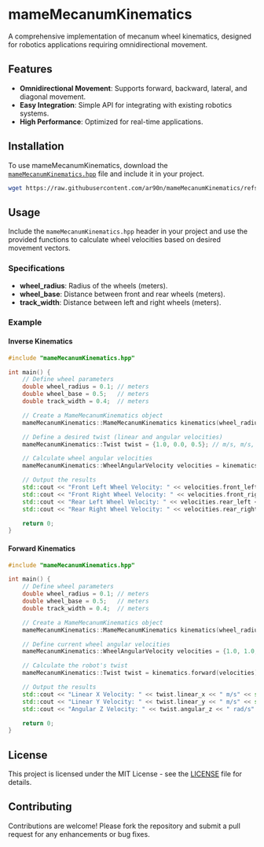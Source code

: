 # mameMecanumKinematics

A comprehensive implementation of mecanum wheel kinematics, designed for robotics applications requiring omnidirectional movement.

## Features

- **Omnidirectional Movement**: Supports forward, backward, lateral, and diagonal movement.
- **Easy Integration**: Simple API for integrating with existing robotics systems.
- **High Performance**: Optimized for real-time applications.

## Installation

To use mameMecanumKinematics, download the [`mameMecanumKinematics.hpp`](https://github.com/ar90n/mamePID/blob/main/src/mamePID.hpp) file and include it in your project.

```bash
wget https://raw.githubusercontent.com/ar90n/mameMecanumKinematics/refs/heads/main/src/mameMecanumKinematics.hpp
```

## Usage

Include the `mameMecanumKinematics.hpp` header in your project and use the provided functions to calculate wheel velocities based on desired movement vectors.

### Specifications

- **wheel_radius**: Radius of the wheels (meters).
- **wheel_base**: Distance between front and rear wheels (meters).
- **track_width**: Distance between left and right wheels (meters).

### Example

#### Inverse Kinematics

```cpp
#include "mameMecanumKinematics.hpp"

int main() {
    // Define wheel parameters
    double wheel_radius = 0.1; // meters
    double wheel_base = 0.5;   // meters
    double track_width = 0.4;  // meters

    // Create a MameMecanumKinematics object
    mameMecanumKinematics::MameMecanumKinematics kinematics(wheel_radius, wheel_base, track_width);

    // Define a desired twist (linear and angular velocities)
    mameMecanumKinematics::Twist twist = {1.0, 0.0, 0.5}; // m/s, m/s, rad/s

    // Calculate wheel angular velocities
    mameMecanumKinematics::WheelAngularVelocity velocities = kinematics.inverse(twist);

    // Output the results
    std::cout << "Front Left Wheel Velocity: " << velocities.front_left << " rad/s" << std::endl;
    std::cout << "Front Right Wheel Velocity: " << velocities.front_right << " rad/s" << std::endl;
    std::cout << "Rear Left Wheel Velocity: " << velocities.rear_left << " rad/s" << std::endl;
    std::cout << "Rear Right Wheel Velocity: " << velocities.rear_right << " rad/s" << std::endl;

    return 0;
}
```

#### Forward Kinematics

```cpp
#include "mameMecanumKinematics.hpp"

int main() {
    // Define wheel parameters
    double wheel_radius = 0.1; // meters
    double wheel_base = 0.5;   // meters
    double track_width = 0.4;  // meters

    // Create a MameMecanumKinematics object
    mameMecanumKinematics::MameMecanumKinematics kinematics(wheel_radius, wheel_base, track_width);

    // Define current wheel angular velocities
    mameMecanumKinematics::WheelAngularVelocity velocities = {1.0, 1.0, 1.0, 1.0}; // rad/s

    // Calculate the robot's twist
    mameMecanumKinematics::Twist twist = kinematics.forward(velocities);

    // Output the results
    std::cout << "Linear X Velocity: " << twist.linear_x << " m/s" << std::endl;
    std::cout << "Linear Y Velocity: " << twist.linear_y << " m/s" << std::endl;
    std::cout << "Angular Z Velocity: " << twist.angular_z << " rad/s" << std::endl;

    return 0;
}
```

## License

This project is licensed under the MIT License - see the [LICENSE](LICENSE) file for details.

## Contributing

Contributions are welcome! Please fork the repository and submit a pull request for any enhancements or bug fixes.

